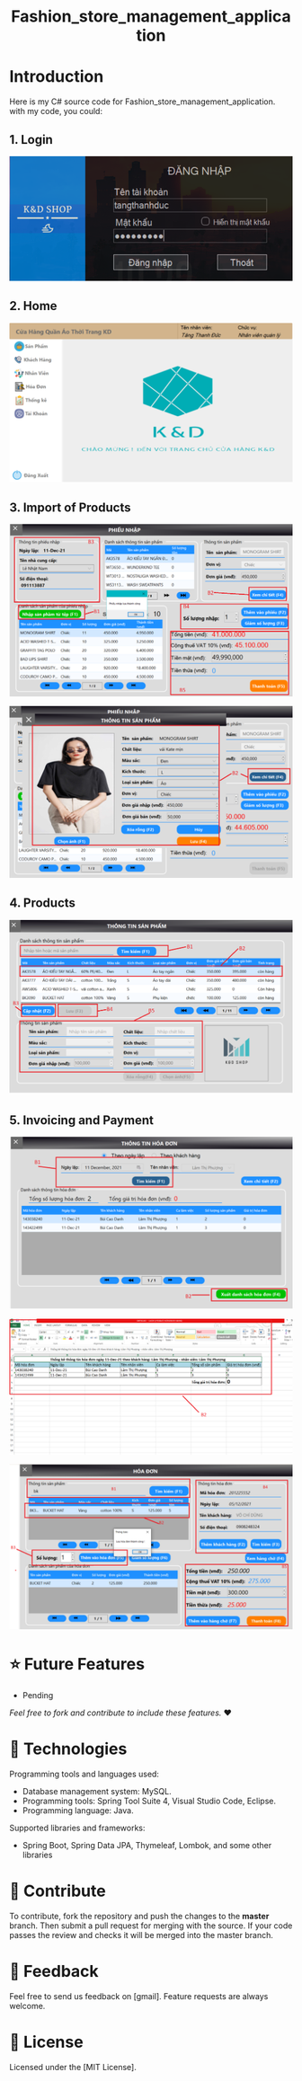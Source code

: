 <p align="center">
 <h1 align="center"> Fashion_store_management_application</h1>
</p>

# Introduction

Here is my C# source code for  Fashion_store_management_application. with my code, you could: 

## 1. Login

 ![](./docs/login.png)

## 2. Home

 ![](./docs/home.png)
 
## 3. Import of Products

 ![](./docs/insert.png)

  ![](./docs/products.png)

## 4. Products

 ![](./docs/prduc.png)

 ## 5. Invoicing and Payment

 ![](./docs/thongtinhoadon.png)

 ![](./docs/excel.png)

  ![](./docs/order.png)

 # ⭐ Future Features

-   Pending

_Feel free to fork and contribute to include these features._ ❤︎

# 🚀 Technologies

 Programming tools and languages used:
  -   Database management system: MySQL.
  -   Programming tools: Spring Tool Suite 4, Visual Studio Code, Eclipse.
  -   Programming language: Java.
    
 Supported libraries and frameworks:
  -   Spring Boot, Spring Data JPA, Thymeleaf, Lombok, and some other libraries

# 🤝 Contribute

To contribute, fork the repository and push the changes to the **master** branch. Then submit a pull request for merging with the source. If your code passes the review and checks it will be merged into the master branch.

# 💬 Feedback

Feel free to send us feedback on [gmail]. Feature requests are always welcome.

# 📝 License

Licensed under the [MIT License].
  
